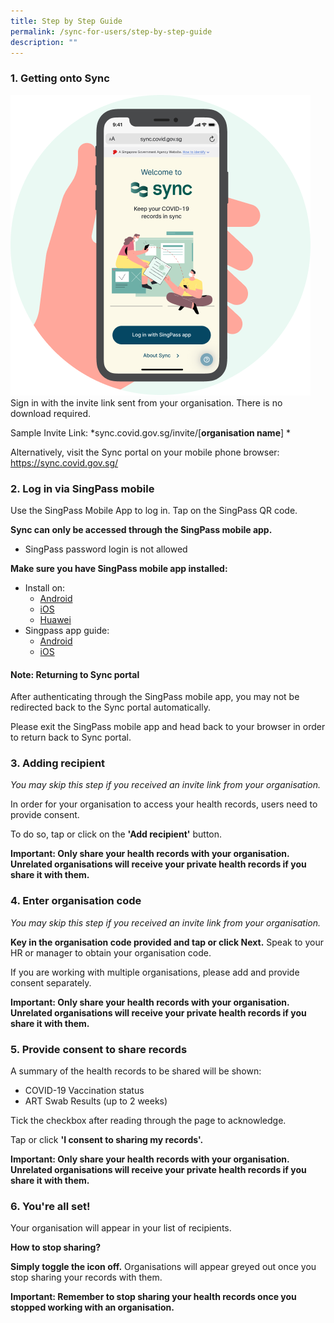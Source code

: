 ```yaml
---
title: Step by Step Guide
permalink: /sync-for-users/step-by-step-guide
description: ""
---
```

### **1. Getting onto Sync**

![Alt text for image on Isomer site](/images/guide/Home.png)
Sign in with the invite link sent from your organisation. There is no download required.

Sample Invite Link:
*sync.covid.gov.sg/invite/[**organisation name**] *

Alternatively, visit the Sync portal on your mobile phone browser: 
https://sync.covid.gov.sg/

### **2. Log in via SingPass mobile**

Use the SingPass Mobile App to log in. Tap on the SingPass QR code.

**Sync can only be accessed through the SingPass mobile app.**
* SingPass password login is not allowed

**Make sure you have SingPass mobile app installed:**
* Install on: 
	* [Android](https://play.google.com/store/apps/details?id=sg.ndi.sp&hl=en-GB) 
	* [iOS](https://itunes.apple.com/us/app/singpass-mobile/id1340660807)
	* [Huawei](https://appgallery.huawei.com/#/app/C104129719)
* Singpass app guide:
	* [Android ](https://www.singpass.gov.sg/singpass/resources/pdf/Singpass_App_Android_Guide.pdf)
	* [iOS ](https://www.singpass.gov.sg/singpass/resources/pdf/Singpass_App_iOS_Guide.pdf)

#### **Note: Returning to Sync portal**
After authenticating through the SingPass mobile app, you may not be redirected back to the Sync portal automatically.

Please exit the SingPass mobile app and head back to your browser in order to return back to Sync portal.


### **3. Adding recipient**
*You may skip this step if you received an invite link from your organisation.*

In order for your organisation to access your health records, users need to provide consent.

To do so, tap or click on the **'Add recipient'** button.

**Important: Only share your health records with your organisation. Unrelated organisations will receive your private health records if you share it with them.**


### **4. Enter organisation code**
*You may skip this step if you received an invite link from your organisation.*

**Key in the organisation code provided and tap or click Next.** Speak to your HR or manager to obtain your organisation code. 

If you are working with multiple organisations, please add and provide consent separately.

**Important: Only share your health records with your organisation. Unrelated organisations will receive your private health records if you share it with them.**

### **5. Provide consent to share records**
A summary of the health records to be shared will be shown:
* COVID-19 Vaccination status
* ART Swab Results (up to 2 weeks)

Tick the checkbox after reading through the page to acknowledge.

Tap or click  **'I consent to sharing my records'.**

**Important: Only share your health records with your organisation. Unrelated organisations will receive your private health records if you share it with them.**

### **6. You're all set!**
Your organisation will appear in your list of recipients. 

**How to stop sharing?**

**Simply toggle the icon off.** Organisations will appear greyed out once you stop sharing your records with them.

**Important: Remember to stop sharing your health records once you stopped working with an organisation.**
